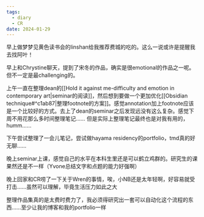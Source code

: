 ```yaml
---
tags:
  - diary
  - CR
date: 2024-01-29
---
```

早上做梦梦见黄色读书会的linshan给我推荐费城的吃的。这么一说或许是提醒我去找阿叶！

早上和Chrystine聊天，提到了宋冬的作品，确实是很emotional的作品之一呢。但不一定是最challenging的。

上午一直在整理dean的[[Hold it against me-difficulty and emotion in contemporary art|seminar的阅读]]，然后想到要做一个更加优化[[Obsidian technique#^c1ab87|整理footnote的方案]]。感觉annotation加上footnote应该是一个比较好的方式。去上了dean的seminar之后发现远没有这么复杂。感觉下周不用花那么多时间整理笔记…… 但是实际上整理笔记最终也是对我有用的，humm……

下午尝试整理了一会儿笔记，尝试做hayama residency的portfolio，tmd真的好无聊…… 

晚上seminar上课，感觉自己的水平在本科生里还是可以鹤立鸡群的。研究生的课果然还是不一样（Yvone总结文字和点题的能力好强啊）

晚上回家和CR唠了一下关于Wren的事情，唉，小NB还是太年轻啊，好容易就受打击……虽然可以理解，毕竟生活压力如此之大

整理作品集真的是太费时费力了，我必须得研究出一套可以自动化这个流程的东西……至少让我的博客和我的portfolio一样